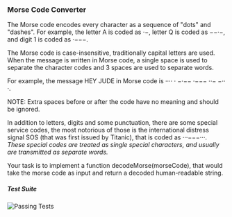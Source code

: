 ### Morse Code Converter

The Morse code encodes every character as a sequence of "dots" and "dashes". 
For example, the letter A is coded as ·−, letter Q is coded as −−·−, and digit 1 is coded as ·−−−. 

The Morse code is case-insensitive, traditionally capital letters are used. When the message is written in Morse code, a single space is used to separate the character codes and 3 spaces are used to separate words. 

For example, the message HEY JUDE in Morse code is ···· · −·−− ·−−− ··− −·· ·.

NOTE: Extra spaces before or after the code have no meaning and should be ignored.

In addition to letters, digits and some punctuation, there are some special service codes, the most notorious of those is the international distress signal SOS (that was first issued by Titanic), that is coded as ···−−−···. _These special codes are treated as single special characters, and usually are transmitted as separate words._

Your task is to implement a function decodeMorse(morseCode), that would take the morse code as input and return a decoded human-readable string.

##### Test Suite
![Passing Tests](http://i.imgur.com/EOTzScR.png)
